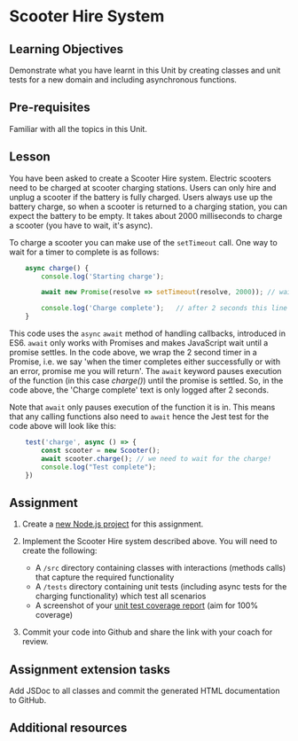 # Scooter Hire System

## Learning Objectives
Demonstrate what you have learnt in this Unit by creating classes and unit tests for a new domain and including asynchronous functions. 

## Pre-requisites
Familiar with all the topics in this Unit.

## Lesson
You have been asked to create a Scooter Hire system. Electric scooters need to be charged at scooter charging stations. Users can only hire and unplug a scooter if the battery is fully charged. Users always use up the battery charge, so when a scooter is returned to a charging station, you can expect the battery to be empty. It takes about 2000 milliseconds to charge a scooter (you have to wait, it's async).

To charge a scooter you can make use of the `setTimeout` call. One way to wait for a timer to complete is as follows:
```js
    async charge() {
        console.log('Starting charge'); 

        await new Promise(resolve => setTimeout(resolve, 2000)); // wait 2 seconds

        console.log('Charge complete');   // after 2 seconds this line will print
    }
```

This code uses the `async` `await` method of handling callbacks, introduced in ES6. `await` only works with Promises and makes JavaScript wait until a promise settles. In the code above, we wrap the 2 second timer in a Promise, i.e. we say 'when the timer completes either successfully or with an error, promise me you will return'. The `await` keyword pauses execution of the function (in this case *charge()*) until the promise is settled. So, in the code above, the 'Charge complete' text is only logged after 2 seconds.

Note that `await` only pauses execution of the function it is in. This means that any calling functions also need to `await` hence the Jest test for the code above will look like this:
```js
    test('charge', async () => {
        const scooter = new Scooter();
        await scooter.charge(); // we need to wait for the charge!
        console.log("Test complete");
    })
```

## Assignment
  1. Create a [new Node.js project](/curriculum/Bootcamp/FAQ#createNewProject) for this assignment.

  1. Implement the Scooter Hire system described above. You will need to create the following:

      * A `/src` directory containing classes with interactions (methods calls) that capture the required functionality
      * A `/tests` directory containing unit tests (including async tests for the charging functionality) which test all scenarios
      * A screenshot of your [unit test coverage report](/curriculum/Bootcamp/FAQ#generateCoverage) (aim for 100% coverage)

  1. Commit your code into Github and share the link with your coach for review.

## Assignment extension tasks
Add JSDoc to all classes and commit the generated HTML documentation to GitHub.

## Additional resources
